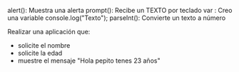 alert(): Muestra una alerta
prompt(): Recibe un TEXTO por teclado
var   : Creo una variable
console.log("Texto");
parseInt(): Convierte un texto a número


Realizar una aplicación que:
- solicite el nombre
- solicite la edad
- muestre el mensaje "Hola pepito tenes 23 años"